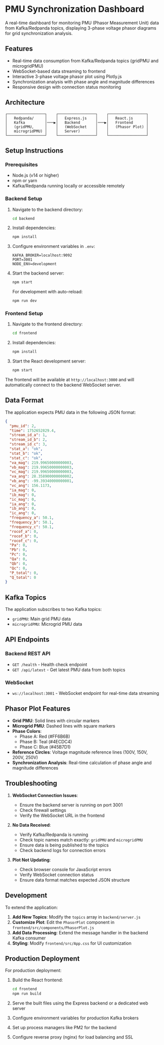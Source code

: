 # PMU Synchronization Dashboard

A real-time dashboard for monitoring PMU (Phasor Measurement Unit) data from Kafka/Redpanda topics, displaying 3-phase voltage phasor diagrams for grid synchronization analysis.

## Features

- Real-time data consumption from Kafka/Redpanda topics (gridPMU and microgridPMU)
- WebSocket-based data streaming to frontend
- Interactive 3-phase voltage phasor plot using Plotly.js
- Synchronization analysis with phase angle and magnitude differences
- Responsive design with connection status monitoring

## Architecture

```
┌─────────────────┐    ┌─────────────────┐    ┌─────────────────┐
│   Redpanda/     │    │   Express.js    │    │   React.js      │
│   Kafka         │───▶│   Backend       │───▶│   Frontend      │
│   (gridPMU,     │    │   (WebSocket    │    │   (Phasor Plot) │
│   microgridPMU) │    │   Server)       │    │                 │
└─────────────────┘    └─────────────────┘    └─────────────────┘
```

## Setup Instructions

### Prerequisites

- Node.js (v14 or higher)
- npm or yarn
- Kafka/Redpanda running locally or accessible remotely

### Backend Setup

1. Navigate to the backend directory:
   ```bash
   cd backend
   ```

2. Install dependencies:
   ```bash
   npm install
   ```

3. Configure environment variables in `.env`:
   ```
   KAFKA_BROKER=localhost:9092
   PORT=3001
   NODE_ENV=development
   ```

4. Start the backend server:
   ```bash
   npm start
   ```
   
   For development with auto-reload:
   ```bash
   npm run dev
   ```

### Frontend Setup

1. Navigate to the frontend directory:
   ```bash
   cd frontend
   ```

2. Install dependencies:
   ```bash
   npm install
   ```

3. Start the React development server:
   ```bash
   npm start
   ```

The frontend will be available at `http://localhost:3000` and will automatically connect to the backend WebSocket server.

## Data Format

The application expects PMU data in the following JSON format:

```json
{
  "pmu_id": 2,
  "time": 1752652829.4,
  "stream_id_a": 1,
  "stream_id_b": 2,
  "stream_id_c": 3,
  "stat_a": "ok",
  "stat_b": "ok",
  "stat_c": "ok",
  "va_mag": 219.99650000000003,
  "vb_mag": 219.99650000000003,
  "vc_mag": 219.99650000000003,
  "va_ang": 28.358900000000002,
  "vb_ang": -99.39340000000001,
  "vc_ang": 156.1173,
  "ia_mag": 0,
  "ib_mag": 0,
  "ic_mag": 0,
  "ia_ang": 0,
  "ib_ang": 0,
  "ic_ang": 0,
  "frequency_a": 50.1,
  "frequency_b": 50.1,
  "frequency_c": 50.1,
  "rocof_a": 0,
  "rocof_b": 0,
  "rocof_c": 0,
  "Pa": 0,
  "Pb": 0,
  "Pc": 0,
  "Qa": 0,
  "Qb": 0,
  "Qc": 0,
  "P_total": 0,
  "Q_total": 0
}
```

## Kafka Topics

The application subscribes to two Kafka topics:
- `gridPMU`: Main grid PMU data
- `microgridPMU`: Microgrid PMU data

## API Endpoints

### Backend REST API

- `GET /health` - Health check endpoint
- `GET /api/latest` - Get latest PMU data from both topics

### WebSocket

- `ws://localhost:3001` - WebSocket endpoint for real-time data streaming

## Phasor Plot Features

- **Grid PMU**: Solid lines with circular markers
- **Microgrid PMU**: Dashed lines with square markers
- **Phase Colors**: 
  - Phase A: Red (#FF6B6B)
  - Phase B: Teal (#4ECDC4)
  - Phase C: Blue (#45B7D1)
- **Reference Circles**: Voltage magnitude reference lines (100V, 150V, 200V, 250V)
- **Synchronization Analysis**: Real-time calculation of phase angle and magnitude differences

## Troubleshooting

1. **WebSocket Connection Issues**:
   - Ensure the backend server is running on port 3001
   - Check firewall settings
   - Verify the WebSocket URL in the frontend

2. **No Data Received**:
   - Verify Kafka/Redpanda is running
   - Check topic names match exactly: `gridPMU` and `microgridPMU`
   - Ensure data is being published to the topics
   - Check backend logs for connection errors

3. **Plot Not Updating**:
   - Check browser console for JavaScript errors
   - Verify WebSocket connection status
   - Ensure data format matches expected JSON structure

## Development

To extend the application:

1. **Add New Topics**: Modify the `topics` array in `backend/server.js`
2. **Customize Plot**: Edit the `PhasorPlot` component in `frontend/src/components/PhasorPlot.js`
3. **Add Data Processing**: Extend the message handler in the backend Kafka consumer
4. **Styling**: Modify `frontend/src/App.css` for UI customization

## Production Deployment

For production deployment:

1. Build the React frontend:
   ```bash
   cd frontend
   npm run build
   ```

2. Serve the built files using the Express backend or a dedicated web server
3. Configure environment variables for production Kafka brokers
4. Set up process managers like PM2 for the backend
5. Configure reverse proxy (nginx) for load balancing and SSL
